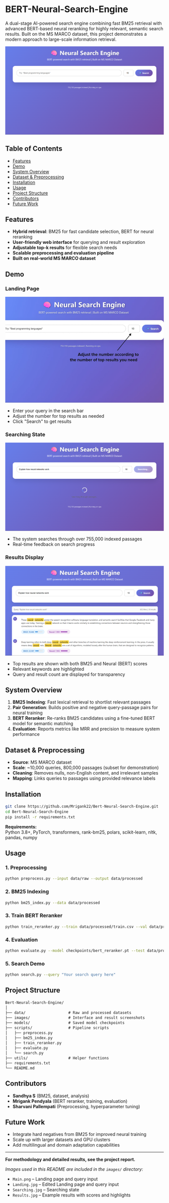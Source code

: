 # BERT-Neural-Search-Engine

A dual-stage AI-powered search engine combining fast BM25 retrieval with advanced BERT-based neural reranking for highly relevant, semantic search results. Built on the MS MARCO dataset, this project demonstrates a modern approach to large-scale information retrieval.

![Landing Page](images/Main.png)

## Table of Contents

- [Features](#features)
- [Demo](#demo)
- [System Overview](#system-overview)
- [Dataset & Preprocessing](#dataset--preprocessing)
- [Installation](#installation)
- [Usage](#usage)
- [Project Structure](#project-structure)
- [Contributors](#contributors)
- [Future Work](#future-work)

## Features

- **Hybrid retrieval**: BM25 for fast candidate selection, BERT for neural reranking
- **User-friendly web interface** for querying and result exploration
- **Adjustable top-k results** for flexible search needs
- **Scalable preprocessing and evaluation pipeline**
- **Built on real-world MS MARCO dataset**

## Demo

### Landing Page
![Landing Page](images/Landing.jpg)

- Enter your query in the search bar
- Adjust the number for top results as needed
- Click "Search" to get results

### Searching State
![Searching](images/Searching.png)

- The system searches through over 755,000 indexed passages
- Real-time feedback on search progress

### Results Display
![Results](images/Results.png)

- Top results are shown with both BM25 and Neural (BERT) scores
- Relevant keywords are highlighted
- Query and result count are displayed for transparency

## System Overview

1. **BM25 Indexing**: Fast lexical retrieval to shortlist relevant passages
2. **Pair Generation**: Builds positive and negative query-passage pairs for neural training
3. **BERT Reranker**: Re-ranks BM25 candidates using a fine-tuned BERT model for semantic matching
4. **Evaluation**: Reports metrics like MRR and precision to measure system performance

## Dataset & Preprocessing

- **Source**: MS MARCO dataset
- **Scale**: ~10,000 queries, 800,000 passages (subset for demonstration)
- **Cleaning**: Removes nulls, non-English content, and irrelevant samples
- **Mapping**: Links queries to passages using provided relevance labels

## Installation

```bash
git clone https://github.com/Mrigank22/Bert-Neural-Search-Engine.git
cd Bert-Neural-Search-Engine
pip install -r requirements.txt
```

**Requirements:**  
Python 3.8+, PyTorch, transformers, rank-bm25, polars, scikit-learn, nltk, pandas, numpy

## Usage

### 1. Preprocessing

```bash
python preprocess.py --input data/raw --output data/processed
```

### 2. BM25 Indexing

```bash
python bm25_index.py --data data/processed
```

### 3. Train BERT Reranker

```bash
python train_reranker.py --train data/processed/train.csv --val data/processed/val.csv
```

### 4. Evaluation

```bash
python evaluate.py --model checkpoints/bert_reranker.pt --test data/processed/test.csv
```

### 5. Search Demo

```bash
python search.py --query "Your search query here"
```

## Project Structure

```
Bert-Neural-Search-Engine/
│
├── data/                   # Raw and processed datasets
├── images/                 # Interface and result screenshots
├── models/                 # Saved model checkpoints
├── scripts/                # Pipeline scripts
│   ├── preprocess.py
│   ├── bm25_index.py
│   ├── train_reranker.py
│   ├── evaluate.py
│   └── search.py
├── utils/                  # Helper functions
├── requirements.txt
└── README.md
```

## Contributors

- **Sandhya S** (BM25, dataset, analysis)
- **Mrigank Pendyala** (BERT reranker, training, evaluation)
- **Sharvani Pallempati** (Preprocessing, hyperparameter tuning)

## Future Work

- Integrate hard negatives from BM25 for improved neural training
- Scale up with larger datasets and GPU clusters
- Add multilingual and domain adaptation capabilities

---

**For methodology and detailed results, see the project report.**

*Images used in this README are included in the `images/` directory:*
- `Main.png` – Landing page and query input
- `Landing.jpg` – Edited Landing page and query input
- `Searching.jpg` – Searching state
- `Results.jpg` – Example results with scores and highlights
